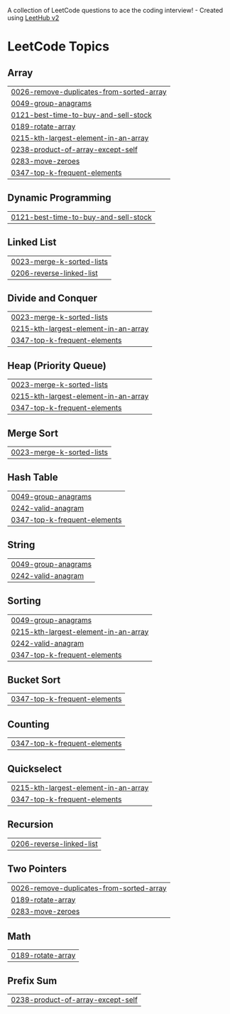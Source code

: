 A collection of LeetCode questions to ace the coding interview! - Created using [LeetHub v2](https://github.com/arunbhardwaj/LeetHub-2.0)
<!---LeetCode Topics Start-->
# LeetCode Topics
## Array
|  |
| ------- |
| [0026-remove-duplicates-from-sorted-array](https://github.com/HHllmn/LeetcodesPython/tree/master/0026-remove-duplicates-from-sorted-array) |
| [0049-group-anagrams](https://github.com/HHllmn/LeetcodesPython/tree/master/0049-group-anagrams) |
| [0121-best-time-to-buy-and-sell-stock](https://github.com/HHllmn/LeetcodesPython/tree/master/0121-best-time-to-buy-and-sell-stock) |
| [0189-rotate-array](https://github.com/HHllmn/LeetcodesPython/tree/master/0189-rotate-array) |
| [0215-kth-largest-element-in-an-array](https://github.com/HHllmn/LeetcodesPython/tree/master/0215-kth-largest-element-in-an-array) |
| [0238-product-of-array-except-self](https://github.com/HHllmn/LeetcodesPython/tree/master/0238-product-of-array-except-self) |
| [0283-move-zeroes](https://github.com/HHllmn/LeetcodesPython/tree/master/0283-move-zeroes) |
| [0347-top-k-frequent-elements](https://github.com/HHllmn/LeetcodesPython/tree/master/0347-top-k-frequent-elements) |
## Dynamic Programming
|  |
| ------- |
| [0121-best-time-to-buy-and-sell-stock](https://github.com/HHllmn/LeetcodesPython/tree/master/0121-best-time-to-buy-and-sell-stock) |
## Linked List
|  |
| ------- |
| [0023-merge-k-sorted-lists](https://github.com/HHllmn/LeetcodesPython/tree/master/0023-merge-k-sorted-lists) |
| [0206-reverse-linked-list](https://github.com/HHllmn/LeetcodesPython/tree/master/0206-reverse-linked-list) |
## Divide and Conquer
|  |
| ------- |
| [0023-merge-k-sorted-lists](https://github.com/HHllmn/LeetcodesPython/tree/master/0023-merge-k-sorted-lists) |
| [0215-kth-largest-element-in-an-array](https://github.com/HHllmn/LeetcodesPython/tree/master/0215-kth-largest-element-in-an-array) |
| [0347-top-k-frequent-elements](https://github.com/HHllmn/LeetcodesPython/tree/master/0347-top-k-frequent-elements) |
## Heap (Priority Queue)
|  |
| ------- |
| [0023-merge-k-sorted-lists](https://github.com/HHllmn/LeetcodesPython/tree/master/0023-merge-k-sorted-lists) |
| [0215-kth-largest-element-in-an-array](https://github.com/HHllmn/LeetcodesPython/tree/master/0215-kth-largest-element-in-an-array) |
| [0347-top-k-frequent-elements](https://github.com/HHllmn/LeetcodesPython/tree/master/0347-top-k-frequent-elements) |
## Merge Sort
|  |
| ------- |
| [0023-merge-k-sorted-lists](https://github.com/HHllmn/LeetcodesPython/tree/master/0023-merge-k-sorted-lists) |
## Hash Table
|  |
| ------- |
| [0049-group-anagrams](https://github.com/HHllmn/LeetcodesPython/tree/master/0049-group-anagrams) |
| [0242-valid-anagram](https://github.com/HHllmn/LeetcodesPython/tree/master/0242-valid-anagram) |
| [0347-top-k-frequent-elements](https://github.com/HHllmn/LeetcodesPython/tree/master/0347-top-k-frequent-elements) |
## String
|  |
| ------- |
| [0049-group-anagrams](https://github.com/HHllmn/LeetcodesPython/tree/master/0049-group-anagrams) |
| [0242-valid-anagram](https://github.com/HHllmn/LeetcodesPython/tree/master/0242-valid-anagram) |
## Sorting
|  |
| ------- |
| [0049-group-anagrams](https://github.com/HHllmn/LeetcodesPython/tree/master/0049-group-anagrams) |
| [0215-kth-largest-element-in-an-array](https://github.com/HHllmn/LeetcodesPython/tree/master/0215-kth-largest-element-in-an-array) |
| [0242-valid-anagram](https://github.com/HHllmn/LeetcodesPython/tree/master/0242-valid-anagram) |
| [0347-top-k-frequent-elements](https://github.com/HHllmn/LeetcodesPython/tree/master/0347-top-k-frequent-elements) |
## Bucket Sort
|  |
| ------- |
| [0347-top-k-frequent-elements](https://github.com/HHllmn/LeetcodesPython/tree/master/0347-top-k-frequent-elements) |
## Counting
|  |
| ------- |
| [0347-top-k-frequent-elements](https://github.com/HHllmn/LeetcodesPython/tree/master/0347-top-k-frequent-elements) |
## Quickselect
|  |
| ------- |
| [0215-kth-largest-element-in-an-array](https://github.com/HHllmn/LeetcodesPython/tree/master/0215-kth-largest-element-in-an-array) |
| [0347-top-k-frequent-elements](https://github.com/HHllmn/LeetcodesPython/tree/master/0347-top-k-frequent-elements) |
## Recursion
|  |
| ------- |
| [0206-reverse-linked-list](https://github.com/HHllmn/LeetcodesPython/tree/master/0206-reverse-linked-list) |
## Two Pointers
|  |
| ------- |
| [0026-remove-duplicates-from-sorted-array](https://github.com/HHllmn/LeetcodesPython/tree/master/0026-remove-duplicates-from-sorted-array) |
| [0189-rotate-array](https://github.com/HHllmn/LeetcodesPython/tree/master/0189-rotate-array) |
| [0283-move-zeroes](https://github.com/HHllmn/LeetcodesPython/tree/master/0283-move-zeroes) |
## Math
|  |
| ------- |
| [0189-rotate-array](https://github.com/HHllmn/LeetcodesPython/tree/master/0189-rotate-array) |
## Prefix Sum
|  |
| ------- |
| [0238-product-of-array-except-self](https://github.com/HHllmn/LeetcodesPython/tree/master/0238-product-of-array-except-self) |
<!---LeetCode Topics End-->